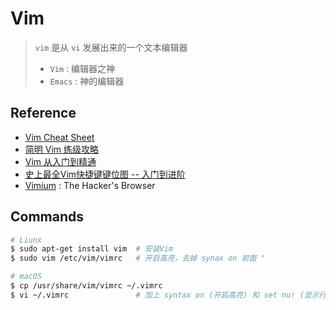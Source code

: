 # Vim
> `vim` 是从 `vi` 发展出来的一个文本编辑器
>
> * `Vim` : 编辑器之神
> * `Emacs` : 神的编辑器

## Reference

- [Vim Cheat Sheet](https://github.com/rtorr/vim-cheat-sheet)
- [简明 Vim 练级攻略](http://coolshell.cn/articles/5426.html)
- [Vim 从入门到精通](https://github.com/wsdjeg/vim-galore-zh_cn)
- [史上最全Vim快捷键键位图 -- 入门到进阶](http://cenalulu.github.io/linux/all-vim-cheatsheat/) 
- [Vimium](https://github.com/philc/vimium) : The Hacker's Browser

## Commands

  ```bash
  # Liunx
  $ sudo apt-get install vim  # 安装Vim
  $ sudo vim /etc/vim/vimrc   # 开启高亮，去掉 synax on 前面 "

  # macOS
  $ cp /usr/share/vim/vimrc ~/.vimrc
  $ vi ~/.vimrc               # 加上 syntax on (开启高亮) 和 set nu! (显示行号)
  ``` 